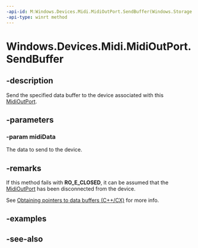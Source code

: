 ```yaml
---
-api-id: M:Windows.Devices.Midi.MidiOutPort.SendBuffer(Windows.Storage.Streams.IBuffer)
-api-type: winrt method
---
```


<!-- Method syntax
public void SendBuffer(Windows.Storage.Streams.IBuffer midiData)
-->

# Windows.Devices.Midi.MidiOutPort.SendBuffer

## -description
Send the specified data buffer to the device associated with this [MidiOutPort](midioutport.md).

## -parameters
### -param midiData
The data to send to the device.

## -remarks
If this method fails with **RO_E_CLOSED**, it can be assumed that the [MidiOutPort](midioutport.md) has been disconnected from the device.

See [Obtaining pointers to data buffers (C++/CX)](http://msdn.microsoft.com/windows/apps/dn182761.aspx#) for more info.

## -examples

## -see-also
